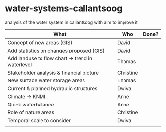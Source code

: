 # water-systems-callantsoog
analysis of the water system in callantsoog with aim to improve it


| What | Who | Done? | 
| --- | --- | --- |
|Concept of new areas (GIS)| David||
|Add statistics on changes proposed (GIS)|David||
|Add landuse to flow chart -> trend in waterlevel|Thomas||
|Stakeholder analysis & financial picture|Christine||
|New surface water storage areas|Thomas||
|Current & planned hydraulic structures|Dwiva||
|Climate -> KNMI|Anne||
|Quick waterbalance|Anne||
|Role of nature areas|Christine||
|Temporal scale to consider|Dwiva||
||||
